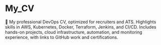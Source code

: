 # My_CV
📄 My professional DevOps CV, optimized for recruiters and ATS. Highlights skills in AWS, Kubernetes, Docker, Terraform, Jenkins, and CI/CD. Includes hands-on projects, cloud infrastructure, automation, and monitoring experience, with links to GitHub work and certifications.
